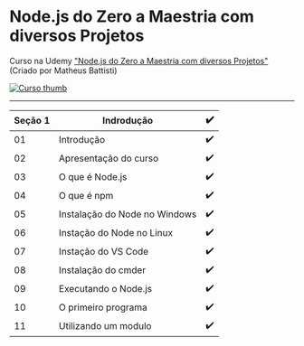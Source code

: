 # Node.js do Zero a Maestria com diversos Projetos

Curso na Udemy ["Node.js do Zero a Maestria com diversos Projetos"](https://www.udemy.com/course/nodejs-do-zero-a-maestria-com-diversos-projetos/) (Criado por Matheus Battisti)

[![Curso thumb](https://i.ytimg.com/vi/l4u6f9acK_o/maxresdefault.jpg)](https://www.udemy.com/course/nodejs-do-zero-a-maestria-com-diversos-projetos/)

- - -

| Seção 1 | Indrodução                    | ✔️ |
|---------|-------------------------------|---|
| 01      | Introdução                    | ✔️ |
| 02      | Apresentação do curso         | ✔️ |
| 03      | O que é Node.js               | ✔️ |
| 04      | O que é npm                   | ✔️ |
| 05      | Instalação do Node no Windows | ✔️ |
| 06      | Instação do Node no Linux     | ✔️ |
| 07      | Instação do VS Code           | ✔️ |
| 08      | Instalação do cmder           | ✔️ |
| 09      | Executando o Node.js          | ✔️ |
| 10      | O primeiro programa           | ✔️ |
| 11      | Utilizando um modulo          | ✔️ |
